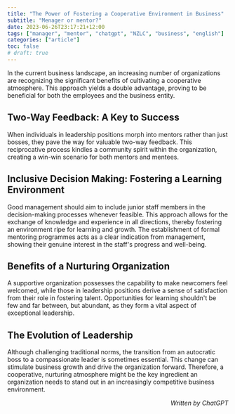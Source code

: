 ```yaml
---
title: "The Power of Fostering a Cooperative Environment in Business"
subtitle: "Menager or mentor?"
date: 2023-06-26T23:17:21+12:00
tags: ["manager", "mentor", "chatgpt", "NZLC", "business", "english"]
categories: ["article"]
toc: false
# draft: true
---
```


In the current business landscape, an increasing number of organizations are recognizing the significant benefits of cultivating a cooperative atmosphere. This approach yields a double advantage, proving to be beneficial for both the employees and the business entity.

<!--more-->

## Two-Way Feedback: A Key to Success

When individuals in leadership positions morph into mentors rather than just bosses, they pave the way for valuable two-way feedback. This reciprocative process kindles a community spirit within the organization, creating a win-win scenario for both mentors and mentees.

## Inclusive Decision Making: Fostering a Learning Environment

Good management should aim to include junior staff members in the decision-making processes whenever feasible. This approach allows for the exchange of knowledge and experience in all directions, thereby fostering an environment ripe for learning and growth. The establishment of formal mentoring programmes acts as a clear indication from management, showing their genuine interest in the staff's progress and well-being.

## Benefits of a Nurturing Organization

A supportive organization possesses the capability to make newcomers feel welcomed, while those in leadership positions derive a sense of satisfaction from their role in fostering talent. Opportunities for learning shouldn't be few and far between, but abundant, as they form a vital aspect of exceptional leadership. 

## The Evolution of Leadership

Although challenging traditional norms, the transition from an autocratic boss to a compassionate leader is sometimes essential. This change can stimulate business growth and drive the organization forward. Therefore, a cooperative, nurturing atmosphere might be the key ingredient an organization needs to stand out in an increasingly competitive business environment.

<p align="right"><i>Written by ChatGPT</i></p>